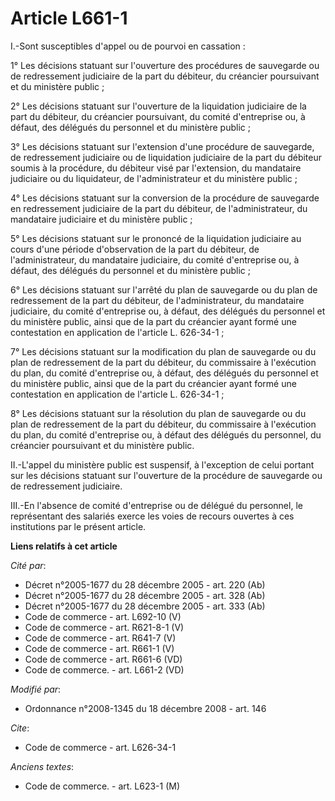# Article L661-1

I.-Sont susceptibles d'appel ou de pourvoi en cassation : 

1° Les décisions statuant sur l'ouverture des procédures de sauvegarde ou de redressement judiciaire de la part du débiteur,
du créancier poursuivant et du ministère public ; 

2° Les décisions statuant sur l'ouverture de la liquidation judiciaire de la part du débiteur, du créancier poursuivant, du
comité d'entreprise ou, à défaut, des délégués du personnel et du ministère public ; 

3° Les décisions statuant sur l'extension d'une procédure de sauvegarde, de redressement judiciaire ou de liquidation
judiciaire de la part du débiteur soumis à la procédure, du débiteur visé par l'extension, du mandataire judiciaire ou du
liquidateur, de l'administrateur et du ministère public ; 

4° Les décisions statuant sur la conversion de la procédure de sauvegarde en redressement judiciaire de la part du débiteur,
de l'administrateur, du mandataire judiciaire et du ministère public ; 

5° Les décisions statuant sur le prononcé de la liquidation judiciaire au cours d'une période d'observation de la part du
débiteur, de l'administrateur, du mandataire judiciaire, du comité d'entreprise ou, à défaut, des délégués du personnel et du
ministère public ; 

6° Les décisions statuant sur l'arrêté du plan de sauvegarde ou du plan de redressement de la part du débiteur, de
l'administrateur, du mandataire judiciaire, du comité d'entreprise ou, à défaut, des délégués du personnel et du ministère
public, ainsi que de la part du créancier ayant formé une contestation en application de l'article L. 626-34-1 ; 

7° Les décisions statuant sur la modification du plan de sauvegarde ou du plan de redressement de la part du débiteur, du
commissaire à l'exécution du plan, du comité d'entreprise ou, à défaut, des délégués du personnel et du ministère public,
ainsi que de la part du créancier ayant formé une contestation en application de l'article L. 626-34-1 ; 

8° Les décisions statuant sur la résolution du plan de sauvegarde ou du plan de redressement de la part du débiteur, du
commissaire à l'exécution du plan, du comité d'entreprise ou, à défaut des délégués du personnel, du créancier poursuivant et
du ministère public. 

II.-L'appel du ministère public est suspensif, à l'exception de celui portant sur les décisions statuant sur l'ouverture de
la procédure de sauvegarde ou de redressement judiciaire. 

III.-En l'absence de comité d'entreprise ou de délégué du personnel, le représentant des salariés exerce les voies de recours
ouvertes à ces institutions par le présent article.

**Liens relatifs à cet article**

_Cité par_:

  - Décret n°2005-1677 du 28 décembre 2005 - art. 220 (Ab)
  - Décret n°2005-1677 du 28 décembre 2005 - art. 328 (Ab)
  - Décret n°2005-1677 du 28 décembre 2005 - art. 333 (Ab)
  - Code de commerce - art. L692-10 (V)
  - Code de commerce - art. R621-8-1 (V)
  - Code de commerce - art. R641-7 (V)
  - Code de commerce - art. R661-1 (V)
  - Code de commerce - art. R661-6 (VD)
  - Code de commerce. - art. L661-2 (VD)

_Modifié par_:

  - Ordonnance n°2008-1345 du 18 décembre 2008 - art. 146

_Cite_:

  - Code de commerce - art. L626-34-1

_Anciens textes_:

  - Code de commerce. - art. L623-1 (M)
